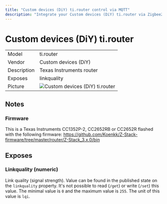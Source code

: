 ```yaml
---
title: "Custom devices (DiY) ti.router control via MQTT"
description: "Integrate your Custom devices (DiY) ti.router via Zigbee2MQTT with whatever smart home infrastructure you are using without the vendors bridge or gateway."
---
```


<!-- !!!! -->
<!-- ATTENTION: This file is auto-generated through docgen! -->
<!-- You can only edit the "## Notes"-Section. -->
<!-- !!!! -->

# Custom devices (DiY) ti.router

|     |     |
|-----|-----|
| Model | ti.router  |
| Vendor  | Custom devices (DiY)  |
| Description | Texas Instruments router |
| Exposes | linkquality |
| Picture | ![Custom devices (DiY) ti.router](https://psi-4ward.github.io/zigbee2mqtt.io/images/devices/ti.router.jpg) |


## Notes


### Firmware
This is a Texas Instruments CC1352P-2, CC2652RB or CC2652R flashed with the following firmware: https://github.com/Koenkk/Z-Stack-firmware/tree/master/router/Z-Stack_3.x.0/bin



## Exposes

### Linkquality (numeric)
Link quality (signal strength).
Value can be found in the published state on the `linkquality` property.
It's not possible to read (`/get`) or write (`/set`) this value.
The minimal value is `0` and the maximum value is `255`.
The unit of this value is `lqi`.

